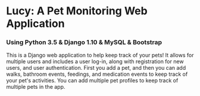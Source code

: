 # Lucy: A Pet Monitoring Web Application
### Using Python 3.5 &amp; Django 1.10 &amp; MySQL &amp; Bootstrap
This is a Django web application to help keep track of your pets! It allows for multiple users and includes a user log-in, along with registration for new users, and user authentication. First you add a pet, and then you can add walks, bathroom events, feedings, and medication events to keep track of your pet's activities. You can add multiple pet profiles to keep track of multiple pets in the app.
